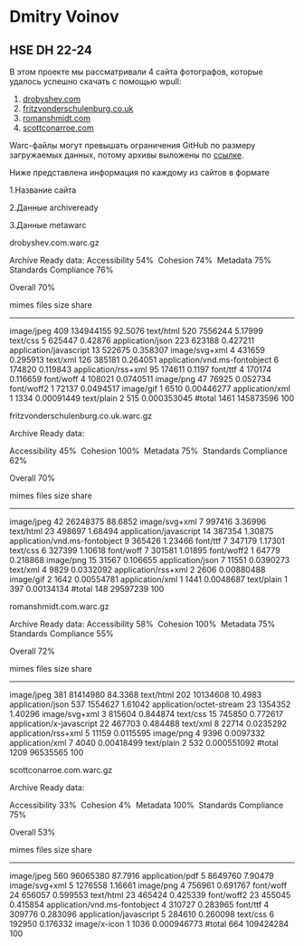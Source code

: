 # Dmitry Voinov
## HSE DH 22-24

В этом проекте мы рассматривали 4 сайта фотографов, которые удалось успешно скачать с помощью wpull: 
1. [drobyshev.com](https://www.drobyshev.com)
2. [fritzvonderschulenburg.co.uk](https://www.fritzvonderschulenburg.co.uk.com)
3. [romanshmidt.com](https://www.romanshmidt.com)
4. [scottconarroe.com](https://www.scottconarroe.com)

Warc-файлы могут превышать ограничения GitHub по размеру загружаемых данных, потому архивы выложены по [ссылке](https://www.dropbox.com/scl/fo/msttrzm5eirajemi74opt/h?rlkey=lreydd5msqei91pizk0eb8qy5&dl=0).

Ниже представлена информация по каждому из сайтов в формате

1.Название сайта

2.Данные archiveready

3.Данные metawarc


drobyshev.com.warc.gz

Archive Ready data:
Accessibility 54% 
Cohesion 74% 
Metadata 75% 
Standards Compliance 76%

Overall 70%



mimes                            files       size          share
-----------------------------  -------  ---------  -------------
image/jpeg                         409  134944155   92.5076
text/html                          520    7556244    5.17999
text/css                             5     625447    0.42876
application/json                   223     623188    0.427211
application/javascript              13     522675    0.358307
image/svg+xml                        4     431659    0.295913
text/xml                           126     385181    0.264051
application/vnd.ms-fontobject        6     174820    0.119843
application/rss+xml                 95     174611    0.1197
font/ttf                             4     170174    0.116659
font/woff                            4     108021    0.0740511
image/png                           47      76925    0.052734
font/woff2                           1      72137    0.0494517
image/gif                            1       6510    0.00446277
application/xml                      1       1334    0.00091449
text/plain                           2        515    0.000353045
#total                            1461  145873596  100




fritzvonderschulenburg.co.uk.warc.gz

Archive Ready data:

Accessibility 45% 
Cohesion 100% 
Metadata 75% 
Standards Compliance 62%

Overall 70%


mimes                            files      size         share
-----------------------------  -------  --------  ------------
image/jpeg                          42  26248375   88.6852
image/svg+xml                        7    997416    3.36996
text/html                           23    498697    1.68494
application/javascript              14    387354    1.30875
application/vnd.ms-fontobject        9    365426    1.23466
font/ttf                             7    347179    1.17301
text/css                             6    327399    1.10618
font/woff                            7    301581    1.01895
font/woff2                           1     64779    0.218868
image/png                           15     31567    0.106655
application/json                     7     11551    0.0390273
text/xml                             4      9829    0.0332092
application/rss+xml                  2      2606    0.00880488
image/gif                            2      1642    0.00554781
application/xml                      1      1441    0.0048687
text/plain                           1       397    0.00134134
#total                             148  29597239  100


romanshmidt.com.warc.gz

Archive Ready data:
Accessibility 58% 
Cohesion 100% 
Metadata 75% 
Standards Compliance 55%

Overall 72%

mimes                       files      size          share
------------------------  -------  --------  -------------
image/jpeg                    381  81414980   84.3368
text/html                     202  10134608   10.4983
application/json              537   1554627    1.61042
application/octet-stream       23   1354352    1.40296
image/svg+xml                   3    815604    0.844874
text/css                       15    745850    0.772617
application/x-javascript       22    467703    0.484488
text/xml                        8     22714    0.0235292
application/rss+xml             5     11159    0.0115595
image/png                       4      9396    0.0097332
application/xml                 7      4040    0.00418499
text/plain                      2       532    0.000551092
#total                       1209  96535565  100


scottconarroe.com.warc.gz

Archive Ready data:

Accessibility 33% 
Cohesion 4% 
Metadata 100% 
Standards Compliance 75%

Overall 53%


mimes                            files       size          share
-----------------------------  -------  ---------  -------------
image/jpeg                         560   96065380   87.7916
application/pdf                      5    8649760    7.90479
image/svg+xml                        5    1276558    1.16661
image/png                            4     756961    0.691767
font/woff                           24     656057    0.599553
text/html                           23     465424    0.425339
font/woff2                          23     455045    0.415854
application/vnd.ms-fontobject        4     310727    0.283965
font/ttf                             4     309776    0.283096
application/javascript               5     284610    0.260098
text/css                             6     192950    0.176332
image/x-icon                         1       1036    0.000946773
#total                             664  109424284  100


